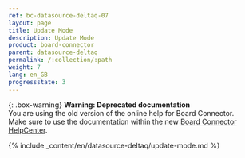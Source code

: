 ```yaml
---
ref: bc-datasource-deltaq-07
layout: page
title: Update Mode
description: Update Mode
product: board-connector
parent: datasource-deltaq
permalink: /:collection/:path
weight: 7
lang: en_GB
progressstate: 3
---
```


{: .box-warning}
**Warning: Deprecated documentation** <br>
You are using the old version of the online help for Board Connector.<br>
Make sure to use the documentation within the new [Board Connector HelpCenter](https://helpcenter.theobald-software.com/board-connector/documentation/introduction/).

{% include _content/en/datasource-deltaq/update-mode.md %}
